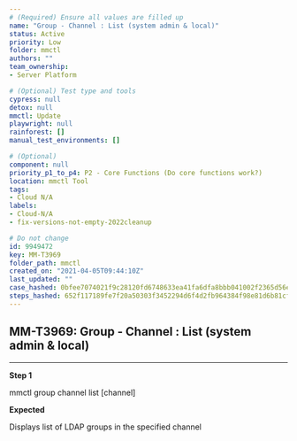 ```yaml
---
# (Required) Ensure all values are filled up
name: "Group - Channel : List (system admin & local)"
status: Active
priority: Low
folder: mmctl
authors: ""
team_ownership: 
- Server Platform

# (Optional) Test type and tools
cypress: null
detox: null
mmctl: Update
playwright: null
rainforest: []
manual_test_environments: []

# (Optional)
component: null
priority_p1_to_p4: P2 - Core Functions (Do core functions work?)
location: mmctl Tool
tags: 
- Cloud N/A
labels: 
- Cloud-N/A
- fix-versions-not-empty-2022cleanup

# Do not change
id: 9949472
key: MM-T3969
folder_path: mmctl
created_on: "2021-04-05T09:44:10Z"
last_updated: ""
case_hashed: 0bfee7074021f9c28120fd6748633ea41fa6dfa8bbb041002f2365d56e2faf4d9f487c2d1ad8c128e63489cf53501db7
steps_hashed: 652f117189fe7f20a50303f3452294d6f4d2fb964384f98e81d6b81cfc4d31c920f3a85d5479e1af5d34ed4648f8b175
---
```


## MM-T3969: Group - Channel : List (system admin & local)

---

**Step 1**

mmctl group channel list \[channel]

**Expected**

Displays list of LDAP groups in the specified channel
